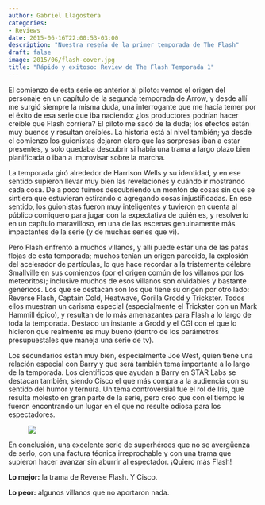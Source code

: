 ```yaml
---
author: Gabriel Llagostera
categories:
- Reviews
date: 2015-06-16T22:00:53-03:00
description: "Nuestra reseña de la primer temporada de The Flash"
draft: false
image: 2015/06/flash-cover.jpg
title: "Rápido y exitoso: Review de The Flash Temporada 1"
---
```


El comienzo de esta serie es anterior al piloto: vemos el origen del personaje en un capítulo de la segunda temporada de Arrow, y desde allí me surgió siempre la misma duda, una interrogante que me hacía temer por el éxito de esa serie que iba naciendo: ¿los productores podrían hacer creíble que Flash corriera? El piloto me sacó de la duda; los efectos están muy buenos y resultan creíbles. La historia está al nivel también; ya desde el comienzo los guionistas dejaron claro que las sorpresas iban a estar presentes, y solo quedaba descubrir si había una trama a largo plazo bien planificada o iban a improvisar sobre la marcha.

La temporada giró alrededor de Harrison Wells y su identidad, y en ese sentido supieron llevar muy bien las revelaciones y cuándo ir mostrando cada cosa. De a poco fuimos descubriendo un montón de cosas sin que se sintiera que estuvieran estirando o agregando cosas injustificadas. En ese sentido, los guionistas fueron muy inteligentes y tuvieron en cuenta al público comiquero para jugar con la expectativa de quién es, y resolverlo en un capítulo maravilloso, en una de las escenas genuinamente más impactantes de la serie (y de muchas series que vi).

Pero Flash enfrentó a muchos villanos, y allí puede estar una de las patas flojas de esta temporada; muchos tenían un origen parecido, la explosión del acelerador de partículas, lo que hace recordar a la tristemente célebre Smallville en sus comienzos (por el origen común de los villanos por los meteoritos); inclusive muchos de esos villanos son olvidables y bastante genéricos. Los que se destacan son los que tiene su origen por otro lado: Reverse Flash, Captain Cold, Heatwave, Gorilla Grodd y Trickster. Todos ellos muestran un carisma especial (especialmente el Trickster con un Mark Hammill épico), y resultan de lo más amenazantes para Flash a lo largo de toda la temporada. Destaco un instante a Grodd y el CGI con el que lo hicieron que realmente es muy bueno (dentro de los parámetros presupuestales que maneja una serie de tv).

Los secundarios están muy bien, especialmente Joe West, quien tiene una relación especial con Barry y que será también tema importante a lo largo de la temporada. Los científicos que ayudan a Barry en STAR Labs se destacan también, siendo Cisco el que más compra a la audiencia con su sentido del humor y ternura. Un tema controversial fue el rol de Iris, que resulta molesto en gran parte de la serie, pero creo que con el tiempo le fueron encontrando un lugar en el que no resulte odiosa para los espectadores.

<figure>
<img src="/img/2015/06/flash-misil.gif" />
</figure>

En conclusión, una excelente serie de superhéroes que no se avergüenza de serlo, con una factura técnica irreprochable y con una trama que supieron hacer avanzar sin aburrir al espectador. ¡Quiero más Flash!

**Lo mejor:** la trama de Reverse Flash. Y Cisco.

**Lo peor:** algunos villanos que no aportaron nada.


